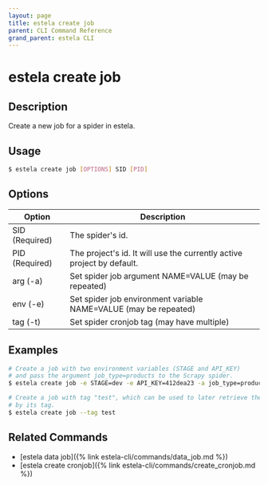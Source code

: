 ```yaml
---
layout: page
title: estela create job
parent: CLI Command Reference
grand_parent: estela CLI
---
```


# estela create job

## Description

Create a new job for a spider in estela.

## Usage

```bash
$ estela create job [OPTIONS] SID [PID]
```

## Options

|Option|Description|
| ---- | --------- |
|SID (Required)|The spider's id.|
|PID (Required)|The project's id. It will use the currently active project by default.|
|arg (-a)|Set spider job argument NAME=VALUE (may be repeated)|
|env (-e)|Set spider job environment variable NAME=VALUE (may be repeated)|
|tag (-t)|Set spider cronjob tag (may have multiple)|

## Examples

```bash
# Create a job with two environment variables (STAGE and API_KEY)
# and pass the argument job_type=products to the Scrapy spider.
$ estela create job -e STAGE=dev -e API_KEY=412dea23 -a job_type=products

# Create a job with tag "test", which can be used to later retrieve the job
# by its tag.
$ estela create job --tag test
```

## Related Commands

- [estela data job]({% link estela-cli/commands/data_job.md %})
- [estela create cronjob]({% link estela-cli/commands/create_cronjob.md %})
